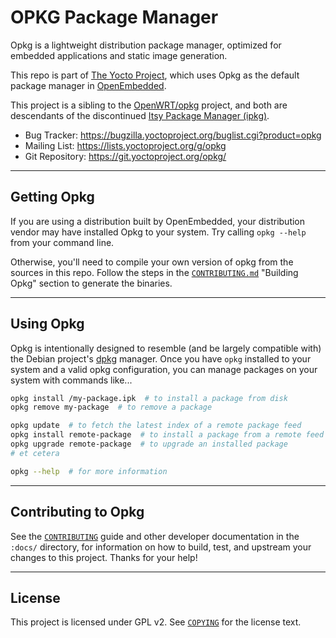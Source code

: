# OPKG Package Manager

Opkg is a lightweight distribution package manager, optimized for embedded applications and static image generation.

This repo is part of [The Yocto Project](https://www.yoctoproject.org/), which uses Opkg as the default package manager in [OpenEmbedded](https://www.openembedded.org/wiki/Main_Page). 

This project is a sibling to the [OpenWRT/opkg](https://openwrt.org/docs/guide-user/additional-software/opkg) project, and both are descendants of the discontinued [Itsy Package Manager (ipkg)](https://en.wikipedia.org/wiki/Ipkg).


* Bug Tracker: https://bugzilla.yoctoproject.org/buglist.cgi?product=opkg
* Mailing List: https://lists.yoctoproject.org/g/opkg
* Git Repository: https://git.yoctoproject.org/opkg/


----
## Getting Opkg

If you are using a distribution built by OpenEmbedded, your distribution vendor may have installed Opkg to your system. Try calling `opkg --help` from your command line.

Otherwise, you'll need to compile your own version of opkg from the sources in this repo. Follow the steps in the [`CONTRIBUTING.md`](/docs/CONTRIBUTING.md) "Building Opkg" section to generate the binaries.


----
## Using Opkg

Opkg is intentionally designed to resemble (and be largely compatible with) the Debian project's [dpkg](https://en.wikipedia.org/wiki/Dpkg) manager. Once you have `opkg` installed to your system and a valid opkg configuration, you can manage packages on your system with commands like...

```bash
opkg install /my-package.ipk  # to install a package from disk
opkg remove my-package  # to remove a package

opkg update  # to fetch the latest index of a remote package feed
opkg install remote-package  # to install a package from a remote feed
opkg upgrade remote-package  # to upgrade an installed package
# et cetera

opkg --help  # for more information
```


----
## Contributing to Opkg

See the [`CONTRIBUTING`](/docs/CONTRIBUTING.md) guide and other developer documentation in the `:docs/` directory, for information on how to build, test, and upstream your changes to this project. Thanks for your help!

----
## License

This project is licensed under GPL v2. See [`COPYING`](/COPYING) for the license text.